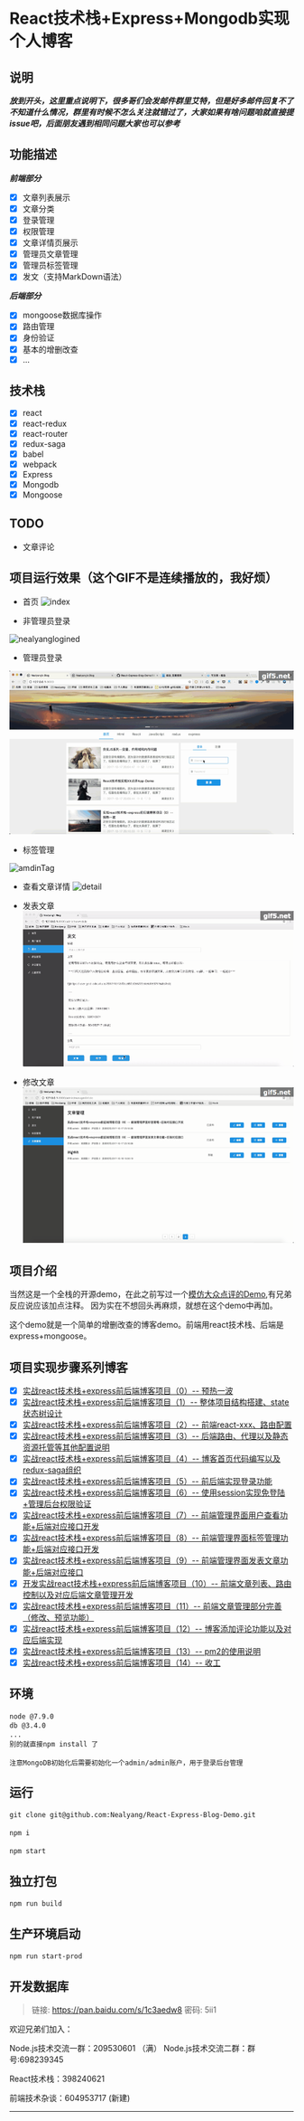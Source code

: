 # React技术栈+Express+Mongodb实现个人博客

## 说明

***放到开头，这里重点说明下，很多哥们会发邮件群里艾特，但是好多邮件回复不了不知道什么情况，群里有时候不怎么关注就错过了，大家如果有啥问题咱就直接提issue吧，后面朋友遇到相同问题大家也可以参考***

## 功能描述

***前端部分***

- [x] 文章列表展示
- [x] 文章分类
- [x] 登录管理
- [x] 权限管理
- [x] 文章详情页展示
- [x] 管理员文章管理
- [x] 管理员标签管理
- [x] 发文（支持MarkDown语法）

***后端部分***
- [x] mongoose数据库操作
- [x] 路由管理
- [x] 身份验证
- [x] 基本的增删改查
- [x] ...

## 技术栈
- [x] react
- [x] react-redux
- [x] react-router
- [x] redux-saga
- [x] babel
- [x] webpack
- [x] Express
- [x] Mongodb
- [x] Mongoose

## TODO

- 文章评论 


## 项目运行效果（这个GIF不是连续播放的，我好烦）
- 首页
![index](./record/2017-09-28%2010_25_45.gif)

- 非管理员登录

![nealyanglogined](./record/nealyangLogined.gif)

- 管理员登录

![adminLogined](./record/adminLogined.gif)

- 标签管理

![amdinTag](./record/adminTag.gif)

- 查看文章详情
![detail](./record/checkArticleDetail.gif)

- 发表文章
![newArticle](./record/new_article.gif)

- 修改文章
![modifiedArticle](./record/modifiedArticle.gif)



## 项目介绍
当然这是一个全栈的开源demo，在此之前写过一个[模仿大众点评的Demo](https://github.com/Nealyang/React-Fullstack-Dianping-Demo),有兄弟反应说应该加点注释。
因为实在不想回头再麻烦，就想在这个demo中再加。

这个demo就是一个简单的增删改查的博客demo。前端用react技术栈、后端是express+mongoose。


## 项目实现步骤系列博客

- [x] [实战react技术栈+express前后端博客项目（0）-- 预热一波](./record/doc/00_预热一波.md)
- [x] [实战react技术栈+express前后端博客项目（1）-- 整体项目结构搭建、state状态树设计](./record/doc/01_整体项目结构搭建、state状态树设计.md)
- [x] [实战react技术栈+express前后端博客项目（2）-- 前端react-xxx、路由配置](https://github.com/Nealyang/React-Express-Blog-Demo/blob/master/record/doc/02_%E5%89%8D%E7%AB%AFreact-xxx%E3%80%81%E8%B7%AF%E7%94%B1%E9%85%8D%E7%BD%AE.md)
- [x] [实战react技术栈+express前后端博客项目（3）-- 后端路由、代理以及静态资源托管等其他配置说明](./record/doc/03_后端路由、代理以及静态资源托管等其他配置说明.md)
- [x] [实战react技术栈+express前后端博客项目（4）-- 博客首页代码编写以及redux-saga组织](./record/doc/04_博客首页代码编写以及redux-saga组织.md)
- [x] [实战react技术栈+express前后端博客项目（5）-- 前后端实现登录功能](./record/doc/05_前后端实现登录功能.md)
- [x] [实战react技术栈+express前后端博客项目（6）-- 使用session实现免登陆+管理后台权限验证](./record/doc/06_使用session实现免登陆+管理后台权限验证.md)
- [x] [实战react技术栈+express前后端博客项目（7）-- 前端管理界面用户查看功能+后端对应接口开发](./record/doc/07_前端管理界面用户查看功能+后端对应接口开发.md)
- [x] [实战react技术栈+express前后端博客项目（8）-- 前端管理界面标签管理功能+后端对应接口开发](./record/doc/08_前端管理界面标签管理功能+后端对应接口开发.md)
- [x] [实战react技术栈+express前后端博客项目（9）-- 前端管理界面发表文章功能+后端对应接口](./record/doc/09_前端管理界面发表文章功能+后端对应接口.md)
- [x] [开发实战react技术栈+express前后端博客项目（10）-- 前端文章列表、路由控制以及对应后端文章管理开发](./record/doc/10_前端文章列表、路由控制以及对应后端文章管理开发.md)
- [x] [实战react技术栈+express前后端博客项目（11）-- 前端文章管理部分完善（修改、预览功能）](./record/doc/11_前端文章管理部分完善（修改、预览功能）.md)
- [x] [实战react技术栈+express前后端博客项目（12）-- 博客添加评论功能以及对应后端实现](http://huziketang.com/books/react/lesson14)
- [x] [实战react技术栈+express前后端博客项目（13）-- pm2的使用说明](https://github.com/jawil/blog/issues/7)
- [x] [实战react技术栈+express前后端博客项目（14）-- 收工](./record/doc/13_收工.md)

## 环境

```
node @7.9.0
db @3.4.0
...
别的就直接npm install 了

注意MongoDB初始化后需要初始化一个admin/admin账户，用于登录后台管理
```

## 运行

    git clone git@github.com:Nealyang/React-Express-Blog-Demo.git
    
    npm i
    
    npm start

## 独立打包

    npm run build

## 生产环境启动
    
    npm run start-prod

    
    
## 开发数据库

> 链接: https://pan.baidu.com/s/1c3aedw8 密码: 5ii1



欢迎兄弟们加入：

Node.js技术交流一群：209530601 （满）
Node.js技术交流二群：群号:698239345

React技术栈：398240621

前端技术杂谈：604953717 (新建)

---




